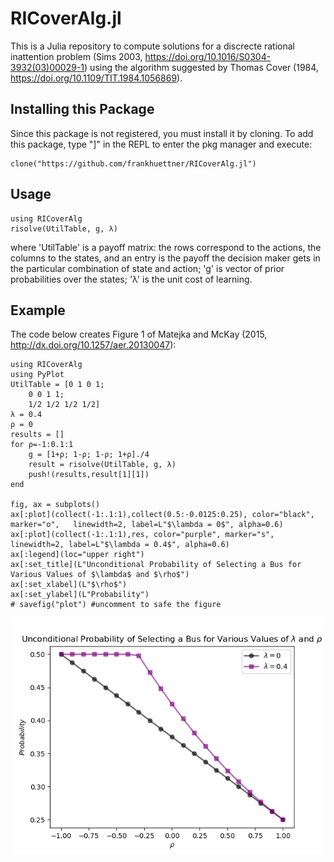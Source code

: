 # RICoverAlg.jl
This is a Julia repository to compute solutions for a discrecte rational inattention problem (Sims 2003, https://doi.org/10.1016/S0304-3932(03)00029-1) using the algorithm suggested by Thomas Cover (1984, https://doi.org/10.1109/TIT.1984.1056869).

## Installing this Package
Since this package is not registered, you must install it by cloning. To add this package, type "]" in the REPL to enter the pkg manager and execute: 

    clone("https://github.com/frankhuettner/RICoverAlg.jl")


## Usage
    using RICoverAlg
    risolve(UtilTable, g, λ)
where 'UtilTable' is a payoff matrix: the rows correspond to the actions, the columns to the states, and an entry is the payoff the decision maker gets in the particular combination of state and action;
'g' is vector of prior probabilities over the states;
'λ' is the unit cost of learning.

## Example
The code below creates Figure 1 of Matejka and McKay (2015, http://dx.doi.org/10.1257/aer.20130047):

    using RICoverAlg
    using PyPlot
    UtilTable = [0 1 0 1;
        0 0 1 1;
        1/2 1/2 1/2 1/2]
    λ = 0.4
    ρ = 0
    results = []
    for ρ=-1:0.1:1
        g = [1+ρ; 1-ρ; 1-ρ; 1+ρ]./4
        result = risolve(UtilTable, g, λ)
        push!(results,result[1][1])
    end

    fig, ax = subplots()
    ax[:plot](collect(-1:.1:1),collect(0.5:-0.0125:0.25), color="black", marker="o",   linewidth=2, label=L"$\lambda = 0$", alpha=0.6)
    ax[:plot](collect(-1:.1:1),res, color="purple", marker="s",  linewidth=2, label=L"$\lambda = 0.4$", alpha=0.6)
    ax[:legend](loc="upper right")
    ax[:set_title](L"Unconditional Probability of Selecting a Bus for Various Values of $\lambda$ and $\rho$")
    ax[:set_xlabel](L"$\rho$")
    ax[:set_ylabel](L"Probability")
    # savefig("plot") #uncomment to safe the figure
![alt text](doc/img/MM_RBT.png "Figure 1 of Majetka and McKay (2015) -- computation done with the package RICoverAlg")
